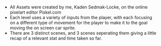 - All Assets were created by me, Kaden Sedmak-Locke, on the online pixelart editor Piskel.com
- Each level uses a variety of inputs from the player, with each focusing on a different type of movement for the player to make it to the goal moving the on screen car sprite.
- There are 3 distinct scenes, and 3 scenes seperating them giving a little recap of a relevant stat and time taken so far.
